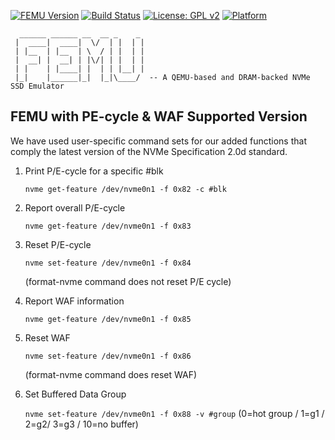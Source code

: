 [![FEMU Version](https://img.shields.io/badge/FEMU-v7.0-brightgreen)](https://img.shields.io/badge/FEMU-v7.0-brightgreen)
[![Build Status](https://travis-ci.com/ucare-uchicago/FEMU.svg?branch=master)](https://travis-ci.com/ucare-uchicago/FEMU)
[![License: GPL v2](https://img.shields.io/badge/License-GPL%20v2-blue.svg)](https://www.gnu.org/licenses/old-licenses/gpl-2.0.en.html)
[![Platform](https://img.shields.io/badge/Platform-x86--64-brightgreen)](https://shields.io/)

```
  ______ ______ __  __ _    _ 
 |  ____|  ____|  \/  | |  | |
 | |__  | |__  | \  / | |  | |
 |  __| |  __| | |\/| | |  | |
 | |    | |____| |  | | |__| |
 |_|    |______|_|  |_|\____/  -- A QEMU-based and DRAM-backed NVMe SSD Emulator

```
                              
FEMU with PE-cycle & WAF Supported Version
--------------------------
We have used user-specific command sets for our added functions that comply the latest version of the NVMe Specification 2.0d standard.

1) Print P/E-cycle for a specific #blk
   
    ``nvme get-feature /dev/nvme0n1 -f 0x82 -c #blk``

   
3) Report overall P/E-cycle
   
     ``nvme get-feature /dev/nvme0n1 -f 0x83``

   
5) Reset P/E-cycle
   
    ``nvme set-feature /dev/nvme0n1 -f 0x84``

   (format-nvme command does not reset P/E cycle)


7) Report WAF information
   
     ``nvme get-feature /dev/nvme0n1 -f 0x85``

  
9) Reset WAF
   
     ``nvme set-feature /dev/nvme0n1 -f 0x86``

   (format-nvme command does reset WAF)


11) Set Buffered Data Group
    
     ``nvme set-feature /dev/nvme0n1 -f 0x88 -v #group`` (0=hot group / 1=g1 / 2=g2/ 3=g3 / 10=no buffer)
   
 
